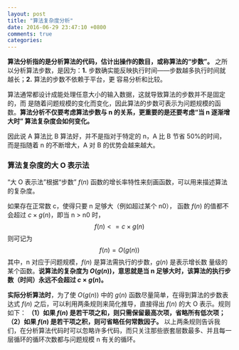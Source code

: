 ```yaml
---
layout: post
title: "算法复杂度分析"
date: 2016-06-29 23:47:10 +0800
comments: true
categories: 
---
```


**算法分析指的是分析算法的代码，估计出操作的数目，或称算法的“步数”。**
之所以分析算法步数，是因为：**1.** 步数确实能反映执行时间——步数越多执行时间就越长；**2.** 算法的步数不依赖于平台，更 容易分析和比较。

<!--more-->

算法通常都设计成能处理任意大小的输入数据，这就导致算法的步数并不是固定的，而 是随着问题规模的变化而变化，因此算法的步数可表示为问题规模的函数。**算法分析不仅要考虑算法步数与 n 的关系，更重要的是还要考虑“当 n 逐渐增大时” 算法复杂度会如何变化。**

因此说 A 算法比 B 算法好，并不是指对于特定的 n，A 比 B 节省 50%的时间，而是指随着 n 的不断增大，A 对 B 的优势会越来越大。

### 算法复杂度的大 O 表示法
“大 O 表示法”根据“步数” $f(n)$ 函数的增长率特性来刻画函数，可以用来描述算法的复杂度。

如果存在正常数 c，使得只要 n 足够大（例如超过某个 n0）， 函数 $f(n)$ 的值都不会超过 $c×g(n)$，即当 n > n0 时，
$$ f(n) <= c \times g(n) $$
则可记为
$$ f(n) = O(g(n)) $$
其中，n 对应于问题规模，$f(n)$ 是算法需执行的步数，$g(n)$ 是表示增长数 量级的某个函数。**说算法的复杂度为 $O(g(n))$，意思就是当 n 足够大时，该算法的执行步数（时间）永远不会超过  $c×g(n)$。**

**实际分析算法时**，为了使 $O(g(n))$ 中的 $g(n)$ 函数尽量简单，在得到算法的步数表达式 $f(n)$ 之后，可以利用两条规则来简化推导，直接得出 $f(n)$ 的大 O 表示。规则如下：
**（1）如果 $f(n)$ 是若干项之和，则只需保留最高次项，省略所有低次项；**
**（2）如果 $f(n)$ 是若干项之积，则可省略任何常数因子。**
以上两条规则告诉我们，在分析算法代码时可以忽略许多代码，而只关注那些嵌套层数最多、并且每一层循环的循环次数都与问题规模 n 有关的循环。

